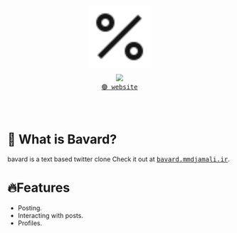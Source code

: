<p align="center"><img align="center" width="140" src="./.github/logo.svg"/></p>
<p align="center">
  <img src="https://skillicons.dev/icons?i=svelte,ts,tailwind" />
  <br/>
  <a href="https://bavard.mmdjamali.ir"><kbd>🟢 website</kbd></a>
</p>

<br/><br/>

# 📕 What is Bavard?

bavard is a text based twitter clone Check it out at <a href="https://bavard.mmdjamali.ir"><kbd>bavard.mmdjamali.ir</kbd></a>.

# 🔥Features

- Posting.
- Interacting with posts.
- Profiles.
